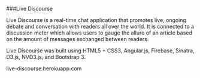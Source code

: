 ###Live Discourse

Live Discourse is a real-time chat application that promotes live, ongoing debate and conversation with readers all over the world. It is connected to a discussion meter which allows users to gauge the allure of an article based on the amount of messages exchanged between readers.

Live Discourse was built using HTML5 + CSS3, Angular.js, Firebase, Sinatra, D3.js, NVD3.js, and Bootstrap 3.

live-discourse.herokuapp.com